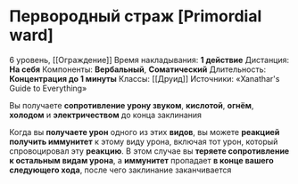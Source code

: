 # Первородный страж [Primordial ward]
6 уровень, [[Ограждение]]
Время накладывания: **1 действие**
Дистанция: **На себя**
Компоненты: **Вербальный**, **Соматический**
Длительность: **Концентрация до 1 минуты**
Классы: [[Друид]]
Источники: «Xanathar's Guide to Everything»

Вы получаете **сопротивление урону звуком**, **кислотой**, **огнём**, **холодом** и **электричеством** до конца заклинания

Когда вы **получаете урон** одного из этих **видов**, вы можете **реакцией получить иммунитет** к этому виду урона, включая тот урон, который спровоцировал эту **реакцию**. В этом случае вы **теряете сопротивление к остальным видам урона**, а **иммунитет** пропадает **в конце вашего следующего хода**, после чего заклинание заканчивается
